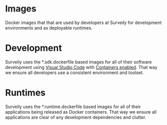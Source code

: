 # Images
Docker images that that are used by developers at Surveily for development environments and as deployable runtimes.

# Development
Surveily uses the *.sdk.dockerfile based images for all of their software development using [Visual Studio Code](https://code.visualstudio.com/) with [Containers enabled](https://code.visualstudio.com/docs/remote/containers). That way we ensure all developers use a consistent environment and toolset.

# Runtimes
Surveily uses the *.runtime.dockerfile based images for all of their applications being released as Docker containers. That way we ensure all applications are clear of any development dependencies and clutter.
